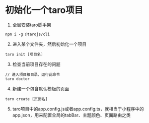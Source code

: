 # 初始化一个taro项目

1. 全局安装taro脚手架

```shell
npm i -g @tarojs/cli
```

2. 进入某个文件夹，然后初始化一个项目

```shell
taro init [项目名]
```

3. 检查当前项目存在的问题

```shell
// 进入项目根目录，运行此命令
taro doctor
```

4. 新建一个包含默认模板的页面

```shell
taro create [页面名]
```

5. taro项目中的app.config.js或者app.config.ts，就相当于小程序中的app.json，用来配置全局的tabBar、主题颜色、页面路由之类